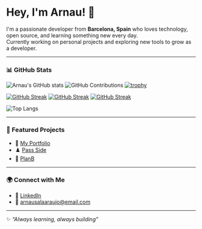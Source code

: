 # Hey, I'm Arnau! 👋

I'm a passionate developer from **Barcelona, Spain** who loves technology, open source, and learning something new every day.  
Currently working on personal projects and exploring new tools to grow as a developer.

---

### 📊 GitHub Stats
![Arnau's GitHub stats](https://github-readme-stats.vercel.app/api?username=arnau-sala&show_icons=true&theme=blue_navy)
![GitHub Contributions](https://github-contributor-stats.vercel.app/api?username=arnau-sala&limit=5&theme=blueberry&combine_all_yearly_contributions=true)
[![trophy](https://github-profile-trophy.vercel.app/?username=arnau-sala&theme=algolia&row=1&column=6)](https://github.com/ryo-ma/github-profile-trophy)

[![GitHub Streak](https://streak-stats.demolab.com/?user=arnau-sala&theme=radical&hide_border=true)](https://git.io/streak-stats)
[![GitHub Streak](https://streak-stats.demolab.com/?user=arnau-sala&theme=vue-dark&ring=FF0000&fire=FF4500&sideLabels=00FF00)](https://git.io/streak-stats)
[![GitHub Streak](https://streak-stats.demolab.com/?user=arnau-sala&theme=gruvbox&background=1E1E1E&hide_longest_streak=true)](https://git.io/streak-stats)


![Top Langs](https://github-readme-stats.vercel.app/api/top-langs/?username=arnau-sala&layout=compact&theme=blue_navy)  


---

### 📌 Featured Projects
- 🔗 [My Portfolio](https://arnau-sala.github.io/portfolio/)  
- ♟️ [Pass Side](https://github.com/arnau-sala/your-repo)  
- 🎉 [PlanB](https://github.com/arnau-sala/another-repo)  

---

### 🌍 Connect with Me
- 💼 [LinkedIn](www.linkedin.com/in/arnau-sala-araujo)  
- 📧 arnausalaaraujo@email.com  

---

✨ _“Always learning, always building”_
